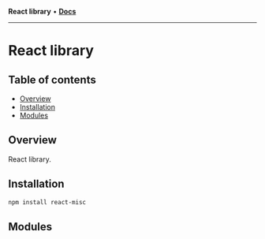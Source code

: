 **React library** • [**Docs**](modules.md)

***

# React library

## Table of contents

- [Overview](#overview)
- [Installation](#installation)
- [Modules](#modules)

## Overview

React library.

## Installation

```sh
npm install react-misc
```

## Modules
